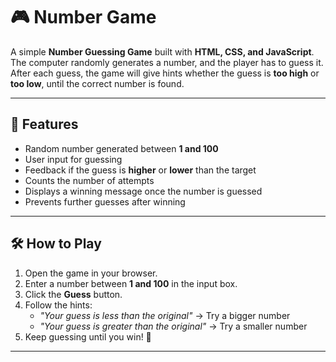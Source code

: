 # 🎮 Number Game

A simple **Number Guessing Game** built with **HTML, CSS, and JavaScript**.  
The computer randomly generates a number, and the player has to guess it.  
After each guess, the game will give hints whether the guess is **too high** or **too low**, until the correct number is found.

---

## 🚀 Features
- Random number generated between **1 and 100**
- User input for guessing
- Feedback if the guess is **higher** or **lower** than the target
- Counts the number of attempts
- Displays a winning message once the number is guessed
- Prevents further guesses after winning

---

## 🛠️ How to Play
1. Open the game in your browser.
2. Enter a number between **1 and 100** in the input box.
3. Click the **Guess** button.
4. Follow the hints:
   - *"Your guess is less than the original"* → Try a bigger number  
   - *"Your guess is greater than the original"* → Try a smaller number  
5. Keep guessing until you win! 🎉

---



